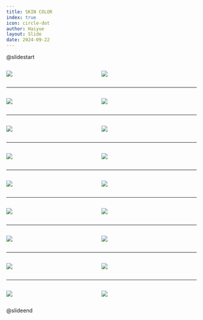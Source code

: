 ```yaml
---
title: SKIN COLOR
index: true
icon: circle-dot
author: Haiyue
layout: Slide
date: 2024-09-22
---
```

 
@slidestart

<div style="display:flex">
<div style="flex:1">

![](https://raw.githubusercontent.com/yclord/reading/refs/heads/master/english/Level-T/SKIN%20COLOR/001.webp)
</div>
<div style="flex:1">

![](https://raw.githubusercontent.com/yclord/reading/refs/heads/master/english/Level-T/SKIN%20COLOR/002.webp)
</div>
</div>

---

<div style="display:flex">
<div style="flex:1">

![](https://raw.githubusercontent.com/yclord/reading/refs/heads/master/english/Level-T/SKIN%20COLOR/003.webp)
</div>
<div style="flex:1">

![](https://raw.githubusercontent.com/yclord/reading/refs/heads/master/english/Level-T/SKIN%20COLOR/004.webp)
</div>
</div>

---

<div style="display:flex">
<div style="flex:1">

![](https://raw.githubusercontent.com/yclord/reading/refs/heads/master/english/Level-T/SKIN%20COLOR/005.webp)
</div>
<div style="flex:1">

![](https://raw.githubusercontent.com/yclord/reading/refs/heads/master/english/Level-T/SKIN%20COLOR/006.webp)
</div>
</div>

---

<div style="display:flex">
<div style="flex:1">

![](https://raw.githubusercontent.com/yclord/reading/refs/heads/master/english/Level-T/SKIN%20COLOR/007.webp)
</div>
<div style="flex:1">

![](https://raw.githubusercontent.com/yclord/reading/refs/heads/master/english/Level-T/SKIN%20COLOR/008.webp)
</div>
</div>

---

<div style="display:flex">
<div style="flex:1">

![](https://raw.githubusercontent.com/yclord/reading/refs/heads/master/english/Level-T/SKIN%20COLOR/009.webp)
</div>
<div style="flex:1">

![](https://raw.githubusercontent.com/yclord/reading/refs/heads/master/english/Level-T/SKIN%20COLOR/010.webp)
</div>
</div>

---

<div style="display:flex">
<div style="flex:1">

![](https://raw.githubusercontent.com/yclord/reading/refs/heads/master/english/Level-T/SKIN%20COLOR/011.webp)
</div>
<div style="flex:1">

![](https://raw.githubusercontent.com/yclord/reading/refs/heads/master/english/Level-T/SKIN%20COLOR/012.webp)
</div>
</div>

---

<div style="display:flex">
<div style="flex:1">

![](https://raw.githubusercontent.com/yclord/reading/refs/heads/master/english/Level-T/SKIN%20COLOR/013.webp)
</div>
<div style="flex:1">

![](https://raw.githubusercontent.com/yclord/reading/refs/heads/master/english/Level-T/SKIN%20COLOR/014.webp)
</div>
</div>

---

<div style="display:flex">
<div style="flex:1">

![](https://raw.githubusercontent.com/yclord/reading/refs/heads/master/english/Level-T/SKIN%20COLOR/015.webp)
</div>
<div style="flex:1">

![](https://raw.githubusercontent.com/yclord/reading/refs/heads/master/english/Level-T/SKIN%20COLOR/016.webp)
</div>
</div>

---

<div style="display:flex">
<div style="flex:1">

![](https://raw.githubusercontent.com/yclord/reading/refs/heads/master/english/Level-T/SKIN%20COLOR/017.webp)
</div>
<div style="flex:1">

![](https://raw.githubusercontent.com/yclord/reading/refs/heads/master/english/Level-T/SKIN%20COLOR/018.webp)
</div>
</div>

@slideend